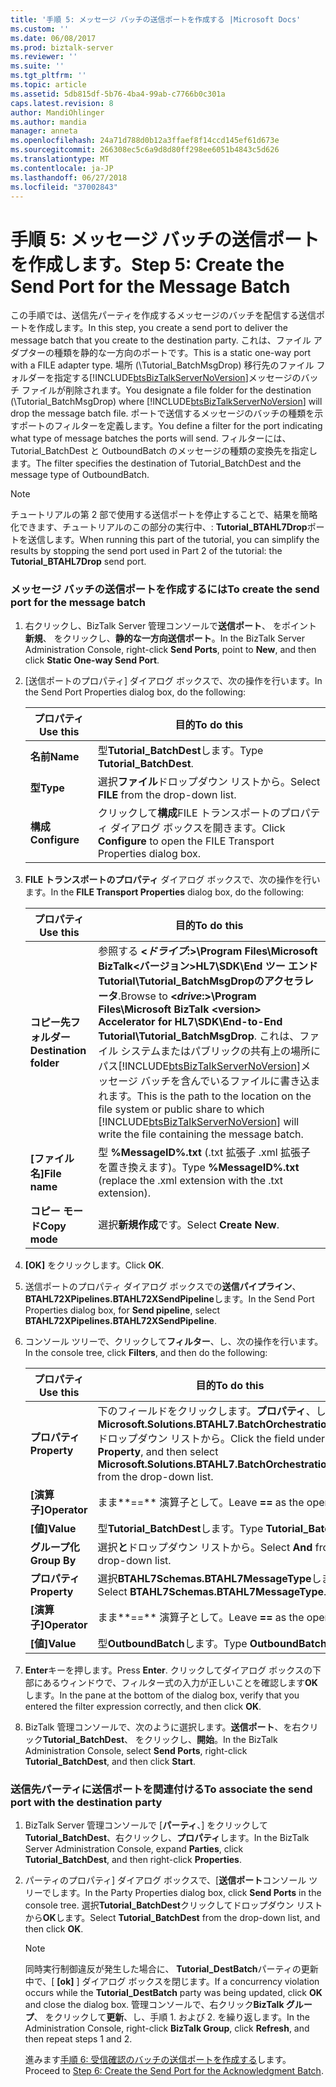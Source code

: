 ```yaml
---
title: '手順 5: メッセージ バッチの送信ポートを作成する |Microsoft Docs'
ms.custom: ''
ms.date: 06/08/2017
ms.prod: biztalk-server
ms.reviewer: ''
ms.suite: ''
ms.tgt_pltfrm: ''
ms.topic: article
ms.assetid: 5db815df-5b76-4ba4-99ab-c7766b0c301a
caps.latest.revision: 8
author: MandiOhlinger
ms.author: mandia
manager: anneta
ms.openlocfilehash: 24a71d788d0b12a3ffaef8f14ccd145ef61d673e
ms.sourcegitcommit: 266308ec5c6a9d8d80ff298ee6051b4843c5d626
ms.translationtype: MT
ms.contentlocale: ja-JP
ms.lasthandoff: 06/27/2018
ms.locfileid: "37002843"
---
```

# <a name="step-5-create-the-send-port-for-the-message-batch"></a><span data-ttu-id="1a3dc-102">手順 5: メッセージ バッチの送信ポートを作成します。</span><span class="sxs-lookup"><span data-stu-id="1a3dc-102">Step 5: Create the Send Port for the Message Batch</span></span>
<span data-ttu-id="1a3dc-103">この手順では、送信先パーティを作成するメッセージのバッチを配信する送信ポートを作成します。</span><span class="sxs-lookup"><span data-stu-id="1a3dc-103">In this step, you create a send port to deliver the message batch that you create to the destination party.</span></span> <span data-ttu-id="1a3dc-104">これは、ファイル アダプターの種類を静的な一方向のポートです。</span><span class="sxs-lookup"><span data-stu-id="1a3dc-104">This is a static one-way port with a FILE adapter type.</span></span> <span data-ttu-id="1a3dc-105">場所 (\Tutorial_BatchMsgDrop) 移行先のファイル フォルダーを指定する[!INCLUDE[btsBizTalkServerNoVersion](../../includes/btsbiztalkservernoversion-md.md)]メッセージのバッチ ファイルが削除されます。</span><span class="sxs-lookup"><span data-stu-id="1a3dc-105">You designate a file folder for the destination (\Tutorial_BatchMsgDrop) where [!INCLUDE[btsBizTalkServerNoVersion](../../includes/btsbiztalkservernoversion-md.md)] will drop the message batch file.</span></span> <span data-ttu-id="1a3dc-106">ポートで送信するメッセージのバッチの種類を示すポートのフィルターを定義します。</span><span class="sxs-lookup"><span data-stu-id="1a3dc-106">You define a filter for the port indicating what type of message batches the ports will send.</span></span> <span data-ttu-id="1a3dc-107">フィルターには、Tutorial_BatchDest と OutboundBatch のメッセージの種類の変換先を指定します。</span><span class="sxs-lookup"><span data-stu-id="1a3dc-107">The filter specifies the destination of Tutorial_BatchDest and the message type of OutboundBatch.</span></span>  

> [!NOTE]
>  <span data-ttu-id="1a3dc-108">チュートリアルの第 2 部で使用する送信ポートを停止することで、結果を簡略化できます、チュートリアルのこの部分の実行中、: **Tutorial_BTAHL7Drop**ポートを送信します。</span><span class="sxs-lookup"><span data-stu-id="1a3dc-108">When running this part of the tutorial, you can simplify the results by stopping the send port used in Part 2 of the tutorial: the **Tutorial_BTAHL7Drop** send port.</span></span>  

### <a name="to-create-the-send-port-for-the-message-batch"></a><span data-ttu-id="1a3dc-109">メッセージ バッチの送信ポートを作成するには</span><span class="sxs-lookup"><span data-stu-id="1a3dc-109">To create the send port for the message batch</span></span>  

1. <span data-ttu-id="1a3dc-110">右クリックし、BizTalk Server 管理コンソールで**送信ポート**、 をポイント**新規**、 をクリックし、**静的な一方向送信ポート**。</span><span class="sxs-lookup"><span data-stu-id="1a3dc-110">In the BizTalk Server Administration Console, right-click **Send Ports**, point to **New**, and then click **Static One-way Send Port**.</span></span>  

2. <span data-ttu-id="1a3dc-111">[送信ポートのプロパティ] ダイアログ ボックスで、次の操作を行います。</span><span class="sxs-lookup"><span data-stu-id="1a3dc-111">In the Send Port Properties dialog box, do the following:</span></span>  


   |   <span data-ttu-id="1a3dc-112">プロパティ</span><span class="sxs-lookup"><span data-stu-id="1a3dc-112">Use this</span></span>    |                              <span data-ttu-id="1a3dc-113">目的</span><span class="sxs-lookup"><span data-stu-id="1a3dc-113">To do this</span></span>                               |
   |---------------|-----------------------------------------------------------------------|
   |   <span data-ttu-id="1a3dc-114">**名前**</span><span class="sxs-lookup"><span data-stu-id="1a3dc-114">**Name**</span></span>    |                     <span data-ttu-id="1a3dc-115">型**Tutorial_BatchDest**します。</span><span class="sxs-lookup"><span data-stu-id="1a3dc-115">Type **Tutorial_BatchDest**.</span></span>                      |
   |   <span data-ttu-id="1a3dc-116">**型**</span><span class="sxs-lookup"><span data-stu-id="1a3dc-116">**Type**</span></span>    |               <span data-ttu-id="1a3dc-117">選択**ファイル**ドロップダウン リストから。</span><span class="sxs-lookup"><span data-stu-id="1a3dc-117">Select **FILE** from the drop-down list.</span></span>                |
   | <span data-ttu-id="1a3dc-118">**構成**</span><span class="sxs-lookup"><span data-stu-id="1a3dc-118">**Configure**</span></span> | <span data-ttu-id="1a3dc-119">クリックして**構成**FILE トランスポートのプロパティ ダイアログ ボックスを開きます。</span><span class="sxs-lookup"><span data-stu-id="1a3dc-119">Click **Configure** to open the FILE Transport Properties dialog box.</span></span> |


3. <span data-ttu-id="1a3dc-120">**FILE トランスポートのプロパティ** ダイアログ ボックスで、次の操作を行います。</span><span class="sxs-lookup"><span data-stu-id="1a3dc-120">In the **FILE Transport Properties** dialog box, do the following:</span></span>  


   |        <span data-ttu-id="1a3dc-121">プロパティ</span><span class="sxs-lookup"><span data-stu-id="1a3dc-121">Use this</span></span>        |                                                                                                                                                                           <span data-ttu-id="1a3dc-122">目的</span><span class="sxs-lookup"><span data-stu-id="1a3dc-122">To do this</span></span>                                                                                                                                                                            |
   |------------------------|-----------------------------------------------------------------------------------------------------------------------------------------------------------------------------------------------------------------------------------------------------------------------------------------------------------------------------------------------------------------|
   | <span data-ttu-id="1a3dc-123">**コピー先フォルダー**</span><span class="sxs-lookup"><span data-stu-id="1a3dc-123">**Destination folder**</span></span> | <span data-ttu-id="1a3dc-124">参照する **\<*ドライブ*:\>\Program Files\Microsoft BizTalk\<バージョン\>HL7\SDK\End ツー エンド Tutorial\Tutorial_BatchMsgDropのアクセラレータ**.</span><span class="sxs-lookup"><span data-stu-id="1a3dc-124">Browse to **\<*drive*:\>\Program Files\Microsoft  BizTalk \<version\> Accelerator for HL7\SDK\End-to-End Tutorial\Tutorial_BatchMsgDrop**.</span></span> <span data-ttu-id="1a3dc-125">これは、ファイル システムまたはパブリックの共有上の場所にパス[!INCLUDE[btsBizTalkServerNoVersion](../../includes/btsbiztalkservernoversion-md.md)]メッセージ バッチを含んでいるファイルに書き込まれます。</span><span class="sxs-lookup"><span data-stu-id="1a3dc-125">This is the path to the location on the file system or public share to which [!INCLUDE[btsBizTalkServerNoVersion](../../includes/btsbiztalkservernoversion-md.md)] will write the file containing the message batch.</span></span> |
   |     <span data-ttu-id="1a3dc-126">**[ファイル名]**</span><span class="sxs-lookup"><span data-stu-id="1a3dc-126">**File name**</span></span>      |                                                                                                                                         <span data-ttu-id="1a3dc-127">型 **%MessageID%.txt** (.txt 拡張子 .xml 拡張子を置き換えます)。</span><span class="sxs-lookup"><span data-stu-id="1a3dc-127">Type **%MessageID%.txt** (replace the .xml extension with the .txt extension).</span></span>                                                                                                                                          |
   |     <span data-ttu-id="1a3dc-128">**コピー モード**</span><span class="sxs-lookup"><span data-stu-id="1a3dc-128">**Copy mode**</span></span>      |                                                                                                                                                                     <span data-ttu-id="1a3dc-129">選択**新規作成**です。</span><span class="sxs-lookup"><span data-stu-id="1a3dc-129">Select **Create New**.</span></span>                                                                                                                                                                      |


4. <span data-ttu-id="1a3dc-130">**[OK]** をクリックします。</span><span class="sxs-lookup"><span data-stu-id="1a3dc-130">Click **OK**.</span></span>  

5. <span data-ttu-id="1a3dc-131">送信ポートのプロパティ ダイアログ ボックスでの**送信パイプライン**、 **BTAHL72XPipelines.BTAHL72XSendPipeline**します。</span><span class="sxs-lookup"><span data-stu-id="1a3dc-131">In the Send Port Properties dialog box, for **Send pipeline**, select **BTAHL72XPipelines.BTAHL72XSendPipeline**.</span></span>  

6. <span data-ttu-id="1a3dc-132">コンソール ツリーで、クリックして**フィルター**、し、次の操作を行います。</span><span class="sxs-lookup"><span data-stu-id="1a3dc-132">In the console tree, click **Filters**, and then do the following:</span></span>  


   |   <span data-ttu-id="1a3dc-133">プロパティ</span><span class="sxs-lookup"><span data-stu-id="1a3dc-133">Use this</span></span>   |                                                              <span data-ttu-id="1a3dc-134">目的</span><span class="sxs-lookup"><span data-stu-id="1a3dc-134">To do this</span></span>                                                              |
   |--------------|--------------------------------------------------------------------------------------------------------------------------------------|
   | <span data-ttu-id="1a3dc-135">**プロパティ**</span><span class="sxs-lookup"><span data-stu-id="1a3dc-135">**Property**</span></span> | <span data-ttu-id="1a3dc-136">下のフィールドをクリックします。**プロパティ**、し、 **Microsoft.Solutions.BTAHL7.BatchOrchestration.Party**ドロップダウン リストから。</span><span class="sxs-lookup"><span data-stu-id="1a3dc-136">Click the field under **Property**, and then select **Microsoft.Solutions.BTAHL7.BatchOrchestration.Party** from the drop-down list.</span></span> |
   | <span data-ttu-id="1a3dc-137">**[演算子]**</span><span class="sxs-lookup"><span data-stu-id="1a3dc-137">**Operator**</span></span> |                                                    <span data-ttu-id="1a3dc-138">まま**==** 演算子として。</span><span class="sxs-lookup"><span data-stu-id="1a3dc-138">Leave **==** as the operator.</span></span>                                                     |
   |  <span data-ttu-id="1a3dc-139">**[値]**</span><span class="sxs-lookup"><span data-stu-id="1a3dc-139">**Value**</span></span>   |                                                     <span data-ttu-id="1a3dc-140">型**Tutorial_BatchDest**します。</span><span class="sxs-lookup"><span data-stu-id="1a3dc-140">Type **Tutorial_BatchDest**.</span></span>                                                     |
   | <span data-ttu-id="1a3dc-141">**グループ化**</span><span class="sxs-lookup"><span data-stu-id="1a3dc-141">**Group By**</span></span> |                                               <span data-ttu-id="1a3dc-142">選択**と**ドロップダウン リストから。</span><span class="sxs-lookup"><span data-stu-id="1a3dc-142">Select **And** from the drop-down list.</span></span>                                                |
   | <span data-ttu-id="1a3dc-143">**プロパティ**</span><span class="sxs-lookup"><span data-stu-id="1a3dc-143">**Property**</span></span> |                                             <span data-ttu-id="1a3dc-144">選択**BTAHL7Schemas.BTAHL7MessageType**します。</span><span class="sxs-lookup"><span data-stu-id="1a3dc-144">Select **BTAHL7Schemas.BTAHL7MessageType**.</span></span>                                              |
   | <span data-ttu-id="1a3dc-145">**[演算子]**</span><span class="sxs-lookup"><span data-stu-id="1a3dc-145">**Operator**</span></span> |                                                    <span data-ttu-id="1a3dc-146">まま**==** 演算子として。</span><span class="sxs-lookup"><span data-stu-id="1a3dc-146">Leave **==** as the operator.</span></span>                                                     |
   |  <span data-ttu-id="1a3dc-147">**[値]**</span><span class="sxs-lookup"><span data-stu-id="1a3dc-147">**Value**</span></span>   |                                                       <span data-ttu-id="1a3dc-148">型**OutboundBatch**します。</span><span class="sxs-lookup"><span data-stu-id="1a3dc-148">Type **OutboundBatch**.</span></span>                                                        |


7. <span data-ttu-id="1a3dc-149">**Enter**キーを押します。</span><span class="sxs-lookup"><span data-stu-id="1a3dc-149">Press **Enter**.</span></span> <span data-ttu-id="1a3dc-150">クリックしてダイアログ ボックスの下部にあるウィンドウで、フィルター式の入力が正しいことを確認します**OK**します。</span><span class="sxs-lookup"><span data-stu-id="1a3dc-150">In the pane at the bottom of the dialog box, verify that you entered the filter expression correctly, and then click **OK**.</span></span>  

8. <span data-ttu-id="1a3dc-151">BizTalk 管理コンソールで、次のように選択します。**送信ポート**、を右クリック**Tutorial_BatchDest**、 をクリックし、**開始**。</span><span class="sxs-lookup"><span data-stu-id="1a3dc-151">In the BizTalk Administration Console, select **Send Ports**, right-click **Tutorial_BatchDest**, and then click **Start**.</span></span>  

### <a name="to-associate-the-send-port-with-the-destination-party"></a><span data-ttu-id="1a3dc-152">送信先パーティに送信ポートを関連付ける</span><span class="sxs-lookup"><span data-stu-id="1a3dc-152">To associate the send port with the destination party</span></span>  

1. <span data-ttu-id="1a3dc-153">BizTalk Server 管理コンソールで [**パーティ**、] をクリックして**Tutorial_BatchDest**、右クリックし、**プロパティ**します。</span><span class="sxs-lookup"><span data-stu-id="1a3dc-153">In the BizTalk Server Administration Console, expand **Parties**, click **Tutorial_BatchDest**, and then right-click **Properties**.</span></span>  

2. <span data-ttu-id="1a3dc-154">パーティのプロパティ] ダイアログ ボックスで、[**送信ポート**コンソール ツリーでします。</span><span class="sxs-lookup"><span data-stu-id="1a3dc-154">In the Party Properties dialog box, click  **Send Ports** in the console tree.</span></span>  <span data-ttu-id="1a3dc-155">選択**Tutorial_BatchDest**クリックしてドロップダウン リストから**OK**します。</span><span class="sxs-lookup"><span data-stu-id="1a3dc-155">Select **Tutorial_BatchDest** from the drop-down list, and then click **OK**.</span></span>  

   > [!NOTE]
   >  <span data-ttu-id="1a3dc-156">同時実行制御違反が発生した場合に、 **Tutorial_DestBatch**パーティの更新中で、[ **[ok]** ] ダイアログ ボックスを閉じます。</span><span class="sxs-lookup"><span data-stu-id="1a3dc-156">If a concurrency violation occurs while the **Tutorial_DestBatch** party was being updated, click **OK** and close the dialog box.</span></span> <span data-ttu-id="1a3dc-157">管理コンソールで、右クリック**BizTalk グループ**、 をクリックして**更新**、し、手順 1. および 2. を繰り返します。</span><span class="sxs-lookup"><span data-stu-id="1a3dc-157">In the Administration Console, right-click **BizTalk Group**, click **Refresh**, and then repeat steps 1 and 2.</span></span>  

   <span data-ttu-id="1a3dc-158">進みます[手順 6: 受信確認のバッチの送信ポートを作成する](../../adapters-and-accelerators/accelerator-hl7/step-6-create-the-send-port-for-the-acknowledgment-batch.md)します。</span><span class="sxs-lookup"><span data-stu-id="1a3dc-158">Proceed to [Step 6: Create the Send Port for the Acknowledgment Batch](../../adapters-and-accelerators/accelerator-hl7/step-6-create-the-send-port-for-the-acknowledgment-batch.md).</span></span>